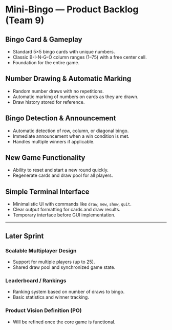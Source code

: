 # Mini-Bingo — Product Backlog (Team 9)

## Bingo Card & Gameplay
- Standard 5×5 bingo cards with unique numbers.
- Classic B-I-N-G-O column ranges (1–75) with a free center cell.
- Foundation for the entire game.

## Number Drawing & Automatic Marking
- Random number draws with no repetitions.
- Automatic marking of numbers on cards as they are drawn.
- Draw history stored for reference.

## Bingo Detection & Announcement
- Automatic detection of row, column, or diagonal bingo.
- Immediate announcement when a win condition is met.
- Handles multiple winners if applicable.

## New Game Functionality
- Ability to reset and start a new round quickly.
- Regenerate cards and draw pool for all players.

## Simple Terminal Interface
- Minimalistic UI with commands like `draw`, `new`, `show`, `quit`.
- Clear output formatting for cards and draw results.
- Temporary interface before GUI implementation.

---

## Later Sprint

### Scalable Multiplayer Design
- Support for multiple players (up to 25).
- Shared draw pool and synchronized game state.

### Leaderboard / Rankings
- Ranking system based on number of draws to bingo.
- Basic statistics and winner tracking.

### Product Vision Definition (PO)
- Will be refined once the core game is functional.
